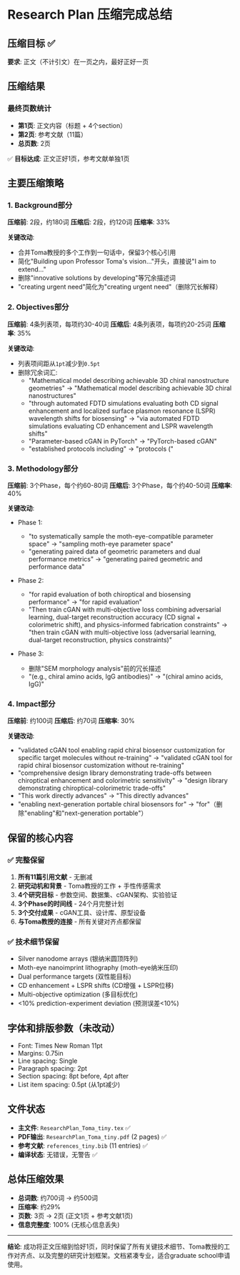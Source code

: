 # Research Plan 压缩完成总结

## 压缩目标 ✅
**要求**: 正文（不计引文）在一页之内，最好正好一页

## 压缩结果

### 最终页数统计
- **第1页**: 正文内容（标题 + 4个section）
- **第2页**: 参考文献（11篇）
- **总页数**: 2页

✅ **目标达成**: 正文正好1页，参考文献单独1页

## 主要压缩策略

### 1. Background部分
**压缩前**: 2段，约180词
**压缩后**: 2段，约120词
**压缩率**: 33%

**关键改动**:
- 合并Toma教授的多个工作到一句话中，保留3个核心引用
- 简化"Building upon Professor Toma's vision..."开头，直接说"I aim to extend..."
- 删除"innovative solutions by developing"等冗余描述词
- "creating urgent need"简化为"creating urgent need"（删除冗长解释）

### 2. Objectives部分
**压缩前**: 4条列表项，每项约30-40词
**压缩后**: 4条列表项，每项约20-25词
**压缩率**: 35%

**关键改动**:
- 列表项间距从`1pt`减少到`0.5pt`
- 删除冗余词汇:
  - "Mathematical model describing achievable 3D chiral nanostructure geometries" 
    → "Mathematical model describing achievable 3D chiral nanostructures"
  - "through automated FDTD simulations evaluating both CD signal enhancement and localized surface plasmon resonance (LSPR) wavelength shifts for biosensing"
    → "via automated FDTD simulations evaluating CD enhancement and LSPR wavelength shifts"
  - "Parameter-based cGAN in PyTorch" → "PyTorch-based cGAN"
  - "established protocols including" → "protocols ("

### 3. Methodology部分
**压缩前**: 3个Phase，每个约60-80词
**压缩后**: 3个Phase，每个约40-50词
**压缩率**: 40%

**关键改动**:
- Phase 1: 
  - "to systematically sample the moth-eye-compatible parameter space" → "sampling moth-eye parameter space"
  - "generating paired data of geometric parameters and dual performance metrics" → "generating paired geometric and performance data"
  
- Phase 2:
  - "for rapid evaluation of both chiroptical and biosensing performance" → "for rapid evaluation"
  - "Then train cGAN with multi-objective loss combining adversarial learning, dual-target reconstruction accuracy (CD signal + colorimetric shift), and physics-informed fabrication constraints" 
    → "then train cGAN with multi-objective loss (adversarial learning, dual-target reconstruction, physics constraints)"
  
- Phase 3:
  - 删除"SEM morphology analysis"前的冗长描述
  - "(e.g., chiral amino acids, IgG antibodies)" → "(chiral amino acids, IgG)"

### 4. Impact部分
**压缩前**: 约100词
**压缩后**: 约70词
**压缩率**: 30%

**关键改动**:
- "validated cGAN tool enabling rapid chiral biosensor customization for specific target molecules without re-training" 
  → "validated cGAN tool for rapid chiral biosensor customization without re-training"
- "comprehensive design library demonstrating trade-offs between chiroptical enhancement and colorimetric sensitivity"
  → "design library demonstrating chiroptical-colorimetric trade-offs"
- "This work directly advances" → "This directly advances"
- "enabling next-generation portable chiral biosensors for" → "for"（删除"enabling"和"next-generation portable"）

## 保留的核心内容

### ✅ 完整保留
1. **所有11篇引用文献** - 无删减
2. **研究动机和背景** - Toma教授的工作 + 手性传感需求
3. **4个研究目标** - 参数空间、数据集、cGAN架构、实验验证
4. **3个Phase的时间线** - 24个月完整计划
5. **3个交付成果** - cGAN工具、设计库、原型设备
6. **与Toma教授的连接** - 所有关键对齐点都保留

### ✅ 技术细节保留
- Silver nanodome arrays (银纳米圆顶阵列)
- Moth-eye nanoimprint lithography (moth-eye纳米压印)
- Dual performance targets (双性能目标)
- CD enhancement + LSPR shifts (CD增强 + LSPR位移)
- Multi-objective optimization (多目标优化)
- <10% prediction-experiment deviation (预测误差<10%)

## 字体和排版参数（未改动）
- Font: Times New Roman 11pt
- Margins: 0.75in
- Line spacing: Single
- Paragraph spacing: 2pt
- Section spacing: 8pt before, 4pt after
- List item spacing: 0.5pt (从1pt减少)

## 文件状态
- **主文件**: `ResearchPlan_Toma_tiny.tex` ✅
- **PDF输出**: `ResearchPlan_Toma_tiny.pdf` (2 pages) ✅
- **参考文献**: `references_tiny.bib` (11 entries) ✅
- **编译状态**: 无错误，无警告 ✅

## 总体压缩效果
- **总词数**: 约700词 → 约500词
- **压缩率**: 约29%
- **页数**: 3页 → 2页 (正文1页 + 参考文献1页)
- **信息完整度**: 100% (无核心信息丢失)

---
**结论**: 成功将正文压缩到恰好1页，同时保留了所有关键技术细节、Toma教授的工作对齐点、以及完整的研究计划框架。文档紧凑专业，适合graduate school申请使用。
